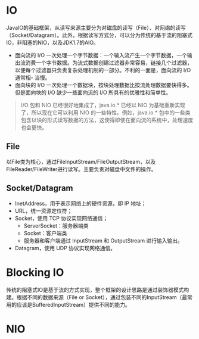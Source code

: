 # IO
JavaIO的基础框架，从读写来源主要分为对磁盘的读写（File）、对网络的读写（Socket/Datagram）。此外，根据读写方式分，可以分为传统的基于流的阻塞式IO，非阻塞的NIO，以及JDK1.7的AIO。

- 面向流的 I/O 一次处理一个字节数据：一个输入流产生一个字节数据，一个输出流消费一个字节数据。为流式数据创建过滤器非常容易，链接几个过滤器，以便每个过滤器只负责复杂处理机制的一部分。不利的一面是，面向流的 I/O 通常相- 当慢。
- 面向块的 I/O 一次处理一个数据块，按块处理数据比按流处理数据要快得多。但是面向块的 I/O 缺少一些面向流的 I/O 所具有的优雅性和简单性。

> I/O 包和 NIO 已经很好地集成了，java.io.* 已经以 NIO 为基础重新实现了，所以现在它可以利用 NIO 的一些特性。例如，java.io.* 包中的一些类包含以块的形式读写数据的方法，这使得即使在面向流的系统中，处理速度也会更快。

## File
以File类为核心，通过FileInputStream/FileOutputStream，以及FileReader/FileWriter进行读写。主要负责对磁盘中文件的操作。

## Socket/Datagram
- InetAddress，用于表示网络上的硬件资源，即 IP 地址；
- URL，统一资源定位符；
- Socket，使用 TCP 协议实现网络通信；
    - ServerSocket：服务器端类
    - Socket：客户端类
    - 服务器和客户端通过 InputStream 和 OutputStream 进行输入输出。
- Datagram，使用 UDP 协议实现网络通信。


# Blocking IO
传统的阻塞式IO是基于流的方式实现，整个框架的设计思路是通过装饰器模式构建。根据不同的数据来源（File or Socket），通过包装不同的InputStream（最常用的应该是BufferedInputStream）提供不同的能力。

# NIO
